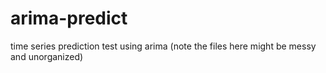 # arima-predict
time series prediction test using arima
(note the files here might be messy and unorganized)

